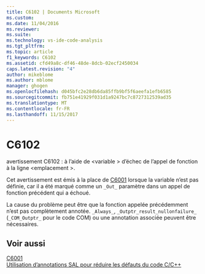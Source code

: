 ```yaml
---
title: C6102 | Documents Microsoft
ms.custom: 
ms.date: 11/04/2016
ms.reviewer: 
ms.suite: 
ms.technology: vs-ide-code-analysis
ms.tgt_pltfrm: 
ms.topic: article
f1_keywords: C6102
ms.assetid: cfd49a8c-df46-48de-8dcb-02ecf2450034
caps.latest.revision: "4"
author: mikeblome
ms.author: mblome
manager: ghogen
ms.openlocfilehash: d045bfc2e28db6da85ffb9bf5f6aeefa1efb6585
ms.sourcegitcommit: fb751e41929f031d1a9247bc7c8727312539ad35
ms.translationtype: MT
ms.contentlocale: fr-FR
ms.lasthandoff: 11/15/2017
---
```

# <a name="c6102"></a>C6102
avertissement C6102 : à l’aide de \<variable > d’échec de l’appel de fonction à la ligne \<emplacement >.  
  
 Cet avertissement est émis à la place de [C6001](../code-quality/c6001.md) lorsque la variable n’est pas définie, car il a été marqué comme un `_Out_` paramètre dans un appel de fonction précédent qui a échoué.  
  
 La cause du problème peut être que la fonction appelée précédemment n’est pas complètement annotée. `_Always_`, `_Outptr_result_nullonfailure_` (`_COM_Outptr_` pour le code COM) ou une annotation associée peuvent être nécessaires.  
  
## <a name="see-also"></a>Voir aussi  
 [C6001](../code-quality/c6001.md)   
 [Utilisation d’annotations SAL pour réduire les défauts du code C/C++](../code-quality/using-sal-annotations-to-reduce-c-cpp-code-defects.md)